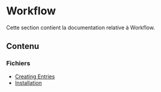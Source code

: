 # Workflow

Cette section contient la documentation relative à Workflow.

## Contenu


### Fichiers

- [Creating Entries](./creating_entries.doctree)
- [Installation](./installation.doctree)
